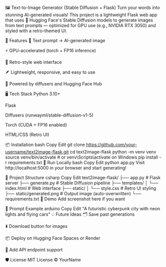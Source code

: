 🖼️ Text-to-Image Generator (Stable Diffusion + Flask)
Turn your words into stunning AI-generated visuals! This project is a lightweight Flask web app that uses 🤗 Hugging Face's Stable Diffusion models to generate images from text prompts — optimized for GPU use (e.g., NVIDIA RTX 3050) and styled with a retro-themed UI.

🚀 Features
🧠 Text prompt → AI-generated image

⚡ GPU-accelerated (torch + FP16 inference)

🎨 Retro-style web interface

🪶 Lightweight, responsive, and easy to use

🔌 Powered by diffusers and Hugging Face Hub

🖥️ Tech Stack
Python 3.10+

Flask

Diffusers (runwayml/stable-diffusion-v1-5)

Torch (CUDA + FP16 enabled)

HTML/CSS (Retro UI)

📦 Installation
bash
Copy
Edit
git clone https://github.com/your-username/text2image-flask.git
cd text2image-flask
python -m venv venv
source venv/bin/activate  # or venv\Scripts\activate on Windows
pip install -r requirements.txt
🧪 Run Locally
bash
Copy
Edit
python app.py
Visit http://localhost:5000 in your browser and start generating!

📁 Project Structure
csharp
Copy
Edit
text2image-flask/
├── app.py             # Flask server
├── generate.py        # Stable Diffusion pipeline
├── templates/
│   └── index.html     # Web interface
├── static/
│   └── style.css      # Retro UI styling
├── static/generated.png  # Output image (auto-overwritten)
└── requirements.txt
📸 Demo
Add screenshot here if you want

🧠 Prompt Example
arduino
Copy
Edit
"A futuristic cyberpunk city with neon lights and flying cars"
💡 Future Ideas
🗂️ Save past generations

⬇️ Download button for images

📦 Deploy on Hugging Face Spaces or Render

🧩 Add API endpoint support

🛡️ License
MIT License © YourName